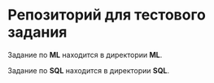 # Репозиторий для тестового задания

Задание по **ML** находится в директории **ML**.

Задание по **SQL** находится в директории **SQL**.